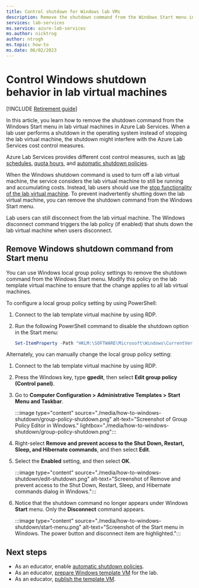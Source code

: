 ```yaml
---
title: Control shutdown for Windows lab VMs
description: Remove the shutdown command from the Windows Start menu in a lab virtual machine in Azure Lab Services.
services: lab-services
ms.service: azure-lab-services
ms.author: nicktrog
author: ntrogh
ms.topic: how-to
ms.date: 06/02/2023
---
```


# Control Windows shutdown behavior in lab virtual machines

[!INCLUDE [Retirement guide](./includes/retirement-banner.md)]

In this article, you learn how to remove the shutdown command from the Windows Start menu in lab virtual machines in Azure Lab Services. When a lab user performs a shutdown in the operating system instead of stopping the lab virtual machine, the shutdown might interfere with the Azure Lab Services cost control measures.

Azure Lab Services provides different cost control measures, such as [lab schedules](./how-to-create-schedules.md), [quota hours](./how-to-manage-lab-users.md#set-quotas-for-users), and [automatic shutdown policies](./how-to-enable-shutdown-disconnect.md).

When the Windows shutdown command is used to turn off a lab virtual machine, the service considers the lab virtual machine to still be running and accumulating costs. Instead, lab users should use the [stop functionality of the lab virtual machine](./how-to-use-lab.md#start-or-stop-the-vm). To prevent inadvertently shutting down the lab virtual machine, you can remove the shutdown command from the Windows Start menu.

Lab users can still disconnect from the lab virtual machine. The Windows disconnect command triggers the lab policy (if enabled) that shuts down the lab virtual machine when users disconnect.

## Remove Windows shutdown command from Start menu

You can use Windows local group policy settings to remove the shutdown command from the Windows Start menu. Modify this policy on the lab template virtual machine to ensure that the change applies to all lab virtual machines.

To configure a local group policy setting by using PowerShell:

1. Connect to the lab template virtual machine by using RDP.

1. Run the following PowerShell command to disable the shutdown option in the Start menu:

    ```powershell
    Set-ItemProperty -Path "HKLM:\SOFTWARE\Microsoft\Windows\CurrentVersion\Policies\Explorer" -Name "HidePowerOptions" -Value 1 -Force
    ```

Alternately, you can manually change the local group policy setting:

1. Connect to the lab template virtual machine by using RDP.

1. Press the Windows key, type **gpedit**, then select **Edit group policy (Control panel)**.

1. Go to **Computer Configuration > Administrative Templates > Start Menu and Taskbar**.  

    :::image type="content" source="./media/how-to-windows-shutdown/group-policy-shutdown.png" alt-text="Screenshot of Group Policy Editor in Windows." lightbox="./media/how-to-windows-shutdown/group-policy-shutdown.png":::

1. Right-select **Remove and prevent access to the Shut Down, Restart, Sleep, and Hibernate commands**, and then select **Edit**.

1. Select the **Enabled** setting, and then select **OK**.
 
    :::image type="content" source="./media/how-to-windows-shutdown/edit-shutdown.png" alt-text="Screenshot of Remove and prevent access to the Shut Down, Restart, Sleep, and Hibernate commands dialog in Windows.":::
 
1. Notice that the shutdown command no longer appears under Windows **Start** menu. Only the **Disconnect** command appears.

    :::image type="content" source="./media/how-to-windows-shutdown/start-menu.png" alt-text="Screenshot of the Start menu in Windows.  The power button and disconnect item are highlighted.":::


## Next steps
- As an educator, enable [automatic shutdown policies](./how-to-enable-shutdown-disconnect.md).
- As an educator, [prepare Windows template VM](how-to-prepare-windows-template.md) for the lab.
- As an educator, [publish the template VM](how-to-create-manage-template.md#publish-the-template-vm).